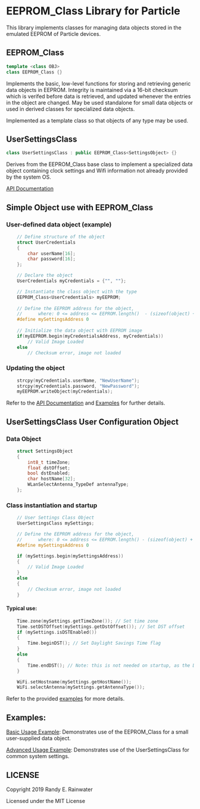 
# EEPROM_Class Library for Particle

This library implements classes for managing data objects stored in the emulated EEPROM of Particle devices.


## EEPROM_Class

```cpp
template <class OBJ>
class EEPROM_Class {}
```
Implements the basic, low-level functions for storing and retrieving generic data objects in EEPROM. Integrity is maintained via a 16-bit checksum which is verifed before data is retrieved, and updated whenever the entries in the object are changed. May be used standalone for small data objects or used in derived classes for specialized data objects.

Implemented as a template class so that objects of any type may be used.

## UserSettingsClass
```cpp
class UserSettingsClass : public EEPROM_Class<SettingsObject> {}
```
Derives from the EEPROM_Class base class to implement a specialized data object containing clock settings and Wifi information not already provided by the system OS.


[API Documentation](https://randyrtx.github.io/EEPROM_Class/)

## Simple Object use with EEPROM_Class
### User-defined data object (example)
```cpp
    // Define structure of the object
    struct UserCredentials
    {
        char userName[16];
        char password[16];
    };

    // Declare the object
    UserCredentials myCredentials = {"", ""};

    // Instantiate the class object with the type
    EEPROM_Class<UserCredentials> myEEPROM;
    
    // Define the EEPROM address for the object, 
    //      where: 0 <= address <= EEPROM.length()  - (sizeof(object) + sizeof(uint16_t))
    #define mySettingsAddress 0
    
    // Initialize the data object with EEPROM image
    if(myEEPROM.begin(myCredentialsAddress, myCredentials))
        // Valid Image Loaded
    else
        // Checksum error, image not loaded
```
### Updating the object
```cpp
    strcpy(myCredentials.userName, "NewUserName");
    strcpy(myCredentials.password, "NewPassword");
    myEEPROM.writeObject(myCredentials);
```
Refer to the [API Documentation](https://randyrtx.github.io/EEPROM_Class/) and [Examples](https://github.com/Randyrtx/EEPROM_Class/tree/master/examples) for further details.

## UserSettingsClass  User Configuration Object

### Data Object
```cpp
    struct SettingsObject
    {
        int8_t timeZone;
        float dstOffset;
        bool dstEnabled;
        char hostName[32];
        WLanSelectAntenna_TypeDef antennaType;
    };
```
### Class instantiation and startup
```cpp
    // User Settings Class Object
    UserSettingsClass mySettings;

    // Define the EEPROM address for the object,
    //      where: 0 <= address <= EEPROM.length() - (sizeof(object) + sizeof(uint16_t))
    #define mySettingsAddress 0

    if (mySettings.begin(mySettingsAddress))
    {
        // Valid Image Loaded
    }
    else
    {
        // Checksum error, image not loaded
    }
```
#### Typical use:
```cpp
    Time.zone(mySettings.getTimeZone()); // Set time zone
    Time.setDSTOffset(mySettings.getDstOffset()); // Set DST offset
    if (mySettings.isDSTEnabled())
    {
        Time.beginDST(); // Set Daylight Savings Time flag
    }
    else
    {
        Time.endDST(); // Note: this is not needed on startup, as the DST setting defaults to off.
    }

    WiFi.setHostname(mySettings.getHostName());
    WiFi.selectAntenna(mySettings.getAntennaType());
```

Refer to the provided [examples](tbd) for more details.

## Examples:

[Basic Usage Example](https://github.com/Randyrtx/EEPROM_Class/tree/master/examples/basicUsage): Demonstrates use of the EEPROM_Class for a small user-supplied data object.



[Advanced Usage Example](https://github.com/Randyrtx/EEPROM_Class/tree/master/examples/advancedUsage): Demonstrates use of the UserSettingsClass for common system settings.

## LICENSE
Copyright 2019 Randy E. Rainwater

Licensed under the MIT License

